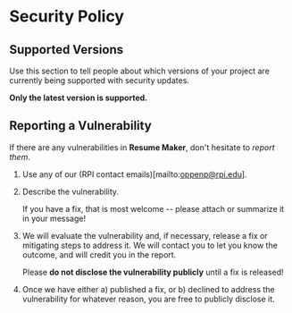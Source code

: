 # Security Policy

## Supported Versions

Use this section to tell people about which versions of your project are
currently being supported with security updates.

**Only the latest version is supported.**

## Reporting a Vulnerability

If there are any vulnerabilities in **Resume Maker**, don't hesitate to _report them_.

1. Use any of our (RPI contact emails)[mailto:oppenp@rpi.edu].
2. Describe the vulnerability.

   If you have a fix, that is most welcome -- please attach or summarize it in your message!

3. We will evaluate the vulnerability and, if necessary, release a fix or mitigating steps to address it. We will contact you to let you know the outcome, and will credit you in the report.

   Please **do not disclose the vulnerability publicly** until a fix is released!

4. Once we have either a) published a fix, or b) declined to address the vulnerability for whatever reason, you are free to publicly disclose it.
